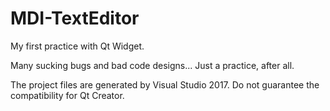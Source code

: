 # MDI-TextEditor
My first practice with Qt Widget.

Many sucking bugs and bad code designs... Just a practice, after all.

The project files are generated by Visual Studio 2017. Do not guarantee the compatibility for Qt Creator.
